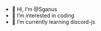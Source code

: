 - 👋 Hi, I’m @Sganus
- 👀 I’m interested in coding
- 🌱 I’m currently learning discord-js


<!---
Sganus/Sganus is a ✨ special ✨ repository because its `README.md` (this file) appears on your GitHub profile.
You can click the Preview link to take a look at your changes.
--->
